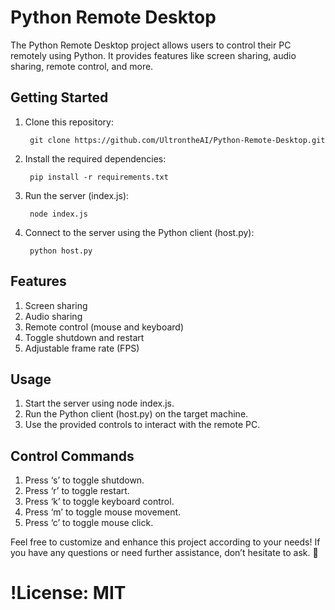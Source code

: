 # Python Remote Desktop
The Python Remote Desktop project allows users to control their PC remotely using Python. It provides features like screen sharing, audio sharing, remote control, and more.

## Getting Started
1. Clone this repository:
    
        git clone https://github.com/UltrontheAI/Python-Remote-Desktop.git

2. Install the required dependencies:
    
        pip install -r requirements.txt

3. Run the server (index.js):
        
        node index.js

4. Connect to the server using the Python client (host.py):

        python host.py

## Features
1. Screen sharing
2. Audio sharing
3. Remote control (mouse and keyboard)
4. Toggle shutdown and restart
5. Adjustable frame rate (FPS)
## Usage
1. Start the server using node index.js.
2. Run the Python client (host.py) on the target machine.
3. Use the provided controls to interact with the remote PC.
## Control Commands
1. Press ‘s’ to toggle shutdown.
2. Press ‘r’ to toggle restart.
3. Press ‘k’ to toggle keyboard control.
4. Press ‘m’ to toggle mouse movement.
5. Press ‘c’ to toggle mouse click.

Feel free to customize and enhance this project according to your needs! If you have any questions or need further assistance, don’t hesitate to ask. 🚀

# !License: MIT
